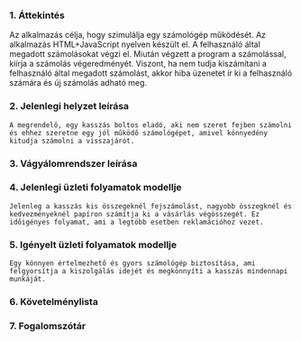### 1. Áttekintés
   Az alkalmazás célja, hogy szimulálja egy számológép működését. Az alkalmazás HTML+JavaScript nyelven készült el. A felhasználó által megadott számolásokat végzi el. Miután végzett a program a számolással, kiírja a számolás végeredményét. Viszont, ha nem tudja kiszámítani a felhasználó által megadott számolást, akkor hiba üzenetet ír ki a felhasználó számára és új számolás adható meg. 

### 2. Jelenlegi helyzet leírása
    A megrendelő, egy kasszás boltos eladó, aki nem szeret fejben számolni és ehhez szeretne egy jól működő számológépet, amivel könnyedény kitudja számolni a visszajárót. 

### 3. Vágyálomrendszer leírása
    
### 4. Jelenlegi üzleti folyamatok modellje
    Jelenleg a kasszás kis összegeknél fejszámolást, nagyobb összegknél és kedvezményeknél papíron számítja ki a vásárlás végösszegét. Ez időigényes folyamat, ami a legtöbb esetben reklamációhoz vezet. 

### 5. Igényelt üzleti folyamatok modellje
    Egy könnyen értelmezhető és gyors számológép biztosítása, ami felgyorsítja a kiszolgálás idejét és megkönnyíti a kasszás mindennapi munkáját. 

### 6. Követelménylista



### 7. Fogalomszótár
